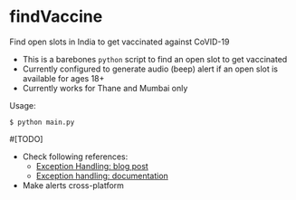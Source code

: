 # findVaccine

Find open slots in India to get vaccinated against CoVID-19 

* This is a barebones `python` script to find an open slot to get vaccinated
* Currently configured to generate audio (beep) alert if an open slot is available for ages 18+
* Currently works for Thane and Mumbai only

Usage: 
```
$ python main.py
```

#[TODO]

* Check following references:
    * [Exception Handling: blog post](https://findwork.dev/blog/advanced-usage-python-requests-timeouts-retries-hooks/)
    * [Exception handling: documentation](https://docs.python-requests.org/en/latest/user/quickstart/#errors-and-exceptions)
* Make alerts cross-platform